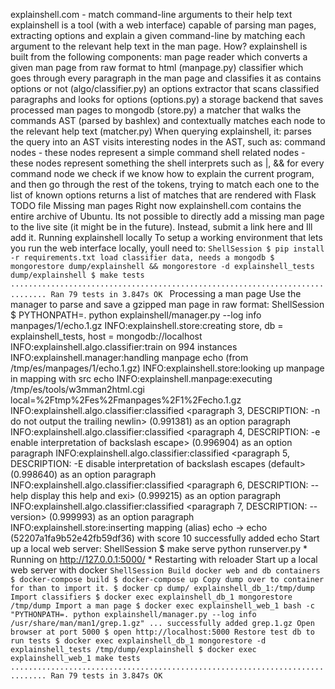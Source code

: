 explainshell.com - match command-line arguments to their help text explainshell is a tool (with a web interface) capable of parsing man pages, extracting options and explain a given command-line by matching each argument to the relevant help text in the man page. How? explainshell is built from the following components: man page reader which converts a given man page from raw format to html (manpage.py) classifier which goes through every paragraph in the man page and classifies it as contains options or not (algo/classifier.py) an options extractor that scans classified paragraphs and looks for options (options.py) a storage backend that saves processed man pages to mongodb (store.py) a matcher that walks the commands AST (parsed by bashlex) and contextually matches each node to the relevant help text (matcher.py) When querying explainshell, it: parses the query into an AST visits interesting nodes in the AST, such as: command nodes - these nodes represent a simple command shell related nodes - these nodes represent something the shell interprets such as |, && for every command node we check if we know how to explain the current program, and then go through the rest of the tokens, trying to match each one to the list of known options returns a list of matches that are rendered with Flask TODO file Missing man pages Right now explainshell.com contains the entire archive of Ubuntu. Its not possible to directly add a missing man page to the live site (it might be in the future). Instead, submit a link here and Ill add it. Running explainshell locally To setup a working environment that lets you run the web interface locally, youll need to: ```ShellSession $ pip install -r requirements.txt load classifier data, needs a mongodb $ mongorestore dump/explainshell && mongorestore -d explainshell_tests dump/explainshell $ make tests .............................................................................. Ran 79 tests in 3.847s OK ``` Processing a man page Use the manager to parse and save a gzipped man page in raw format: ShellSession $ PYTHONPATH=. python explainshell/manager.py --log info manpages/1/echo.1.gz INFO:explainshell.store:creating store, db = explainshell_tests, host = mongodb://localhost INFO:explainshell.algo.classifier:train on 994 instances INFO:explainshell.manager:handling manpage echo (from /tmp/es/manpages/1/echo.1.gz) INFO:explainshell.store:looking up manpage in mapping with src echo INFO:explainshell.manpage:executing /tmp/es/tools/w3mman2html.cgi local=%2Ftmp%2Fes%2Fmanpages%2F1%2Fecho.1.gz INFO:explainshell.algo.classifier:classified <paragraph 3, DESCRIPTION: -n do not output the trailing newlin> (0.991381) as an option paragraph INFO:explainshell.algo.classifier:classified <paragraph 4, DESCRIPTION: -e enable interpretation of backslash escape> (0.996904) as an option paragraph INFO:explainshell.algo.classifier:classified <paragraph 5, DESCRIPTION: -E disable interpretation of backslash escapes (default> (0.998640) as an option paragraph INFO:explainshell.algo.classifier:classified <paragraph 6, DESCRIPTION: --help display this help and exi> (0.999215) as an option paragraph INFO:explainshell.algo.classifier:classified <paragraph 7, DESCRIPTION: --version> (0.999993) as an option paragraph INFO:explainshell.store:inserting mapping (alias) echo -> echo (52207a1fa9b52e42fb59df36) with score 10 successfully added echo Start up a local web server: ShellSession $ make serve python runserver.py * Running on http://127.0.0.1:5000/ * Restarting with reloader Start up a local web server with docker ```ShellSession Build docker web and db containers $ docker-compose build $ docker-compose up Copy dump over to container for than to import it. $ docker cp dump/ explainshell_db_1:/tmp/dump Import classifiers $ docker exec explainshell_db_1 mongorestore /tmp/dump Import a man page $ docker exec explainshell_web_1 bash -c "PYTHONPATH=. python explainshell/manager.py --log info /usr/share/man/man1/grep.1.gz" ... successfully added grep.1.gz Open browser at port 5000 $ open http://localhost:5000 Restore test db to run tests $ docker exec explainshell_db_1 mongorestore -d explainshell_tests /tmp/dump/explainshell $ docker exec explainshell_web_1 make tests .............................................................................. Ran 79 tests in 3.847s OK ```
